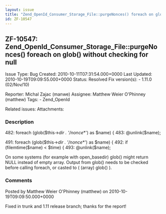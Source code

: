 ```yaml
---
layout: issue
title: "Zend_OpenId_Consumer_Storage_File::purgeNonces() foreach on glob() without checking for null"
id: ZF-10547
---
```


ZF-10547: Zend\_OpenId\_Consumer\_Storage\_File::purgeNonces() foreach on glob() without checking for null
----------------------------------------------------------------------------------------------------------

 Issue Type: Bug Created: 2010-10-11T07:31:54.000+0000 Last Updated: 2010-10-19T09:09:55.000+0000 Status: Resolved Fix version(s): - 1.11.0 (02/Nov/10)
 
 Reporter:  Michal Zajac (manwe)  Assignee:  Matthew Weier O'Phinney (matthew)  Tags: - Zend\_OpenId
 
 Related issues: 
 Attachments: 
### Description

482: foreach (glob($this->_dir . '/nonce_\*') as $name) { 483: @unlink($name);

491: foreach (glob($this->_dir . '/nonce_\*') as $name) { 492: if (filemtime($name) < $time) { 493: @unlink($name);

On some systems (for example with open\_basedir) glob() might return NULL instead of empty array. Output from glob() needs to be checked before calling foreach, or casted to ( (array) glob() ).

 

 

### Comments

Posted by Matthew Weier O'Phinney (matthew) on 2010-10-19T09:09:50.000+0000

Fixed in trunk and 1.11 release branch; thanks for the report!

 

 